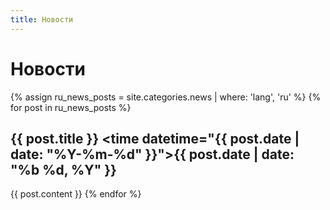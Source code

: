 ```yaml
---
title: Новости
---
```

# Новости

{% assign ru_news_posts = site.categories.news | where: 'lang', 'ru' %}
{% for post in ru_news_posts %}
## {{ post.title }} <time datetime="{{ post.date | date: "%Y-%m-%d" }}">{{ post.date | date: "%b %d, %Y" }}</time>

{{ post.content }}
{% endfor %}